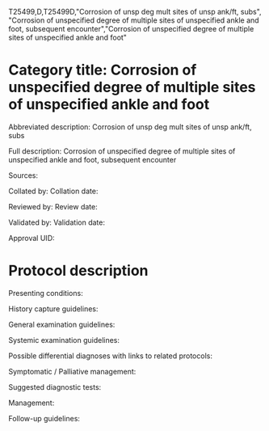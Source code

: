 T25499,D,T25499D,"Corrosion of unsp deg mult sites of unsp ank/ft, subs", "Corrosion of unspecified degree of multiple sites of unspecified ankle and foot, subsequent encounter","Corrosion of unspecified degree of multiple sites of unspecified ankle and foot"
# Category title: Corrosion of unspecified degree of multiple sites of unspecified ankle and foot

Abbreviated description: Corrosion of unsp deg mult sites of unsp ank/ft, subs

Full description: Corrosion of unspecified degree of multiple sites of unspecified ankle and foot, subsequent encounter

Sources:

Collated by:
Collation date:

Reviewed by:
Review date:

Validated by:
Validation date:

Approval UID:

# Protocol description

Presenting conditions:

History capture guidelines:

General examination guidelines:

Systemic examination guidelines:

Possible differential diagnoses with links to related protocols:

Symptomatic / Palliative management:

Suggested diagnostic tests:

Management:

Follow-up guidelines:
